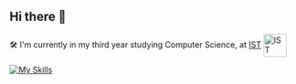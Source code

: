 ## Hi there 👋

🛠️ I'm currently in my third year studying Computer Science, at [IST](https://tecnico.ulisboa.pt/pt/)
[<img src="https://i.imgur.com/zCCQwqL.png" alt="IST" width="40" style="vertical-align:middle;">](https://tecnico.ulisboa.pt/pt/)

[![My Skills](https://skillicons.dev/icons?i=anaconda,arduino,c,cpp,cmake,docker,figma,git,github,gitlab,grafana,java,octave,p5js,postgres,py,pytorch,r&perline=6)](https://skillicons.dev)
